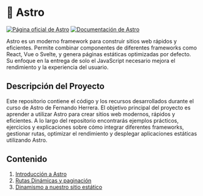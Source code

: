 # 🚀 Astro

[![Página oficial de Astro](https://img.shields.io/badge/Astro-Web-blue?logo=astro)](https://astro.build/)
[![Documentación de Astro](https://img.shields.io/badge/Documentación-Astro-blueviolet?logo=book)](https://docs.astro.build/)

Astro es un moderno framework para construir sitios web rápidos y eficientes. Permite combinar componentes de diferentes frameworks como React, Vue o Svelte, y genera páginas estáticas optimizadas por defecto. Su enfoque en la entrega de solo el JavaScript necesario mejora el rendimiento y la experiencia del usuario.

## Descripción del Proyecto

Este repositorio contiene el código y los recursos desarrollados durante el curso de Astro de Fernando Herrera. El objetivo principal del proyecto es aprender a utilizar Astro para crear sitios web modernos, rápidos y eficientes. A lo largo del repositorio encontrarás ejemplos prácticos, ejercicios y explicaciones sobre cómo integrar diferentes frameworks, gestionar rutas, optimizar el rendimiento y desplegar aplicaciones estáticas utilizando Astro.

## Contenido

1. [Introducción a Astro](./01-foundation)
2. [Rutas Dinámicas y paginación](./02-pokemon-static)
3. [Dinamismo a nuestro sitio estático](./02-pokemon-static)
